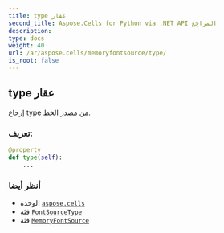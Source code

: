 ```yaml
---
title: type عقار
second_title: Aspose.Cells for Python via .NET API المراجع
description:
type: docs
weight: 40
url: /ar/aspose.cells/memoryfontsource/type/
is_root: false
---
```

##  type عقار

إرجاع type من مصدر الخط.
###  تعريف:
```python
@property
def type(self):
    ...
```

###  أنظر أيضا
* الوحدة [`aspose.cells`](../../)
* فئة [`FontSourceType`](/cells/python-net/ar/aspose.cells/fontsourcetype)
* فئة [`MemoryFontSource`](/cells/python-net/ar/aspose.cells/memoryfontsource)
